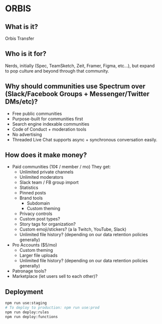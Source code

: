 
# ORBIS

## What is it?
Orbis Transfer


## Who is it for?
Nerds, initially (Spec, TeamSketch, Zeit, Framer, Figma, etc...), but expand to pop culture and beyond through that community.


## Why should communities use Spectrum over (Slack/Facebook Groups + Messenger/Twitter DMs/etc)?
- Free public communities
- Purpose-built for communities first
- Search engine indexable communities
- Code of Conduct + moderation tools
- No advertising
- Threaded Live Chat supports async + synchronous conversation easily.


## How does it make money?
- Paid communities (10¢ / member / mo)
  They get:
  - Unlimited private channels
  - Unlimited moderators
  - Slack team / FB group import
  - Statistics
  - Pinned posts
  - Brand tools
    - Subdomain
    - Custom theming
  - Privacy controls
  - Custom post types?
  - Story tags for organization?
  - Custom emoji/stickers? (a la Twitch, YouTube, Slack)
  - Unlimited file history? (depending on our data retention policies generally)
- Pro Accounts ($5/mo)
  - Custom theming
  - Larger file uploads
  - Unlimited file history? (depending on our data retention policies generally)
- Patronage tools?
- Marketplace (let users sell to each other)?

## Deployment

```sh
npm run use:staging
# To deploy to production: npm run use:prod
npm run deploy:rules
npm run deploy:functions
```
